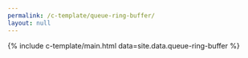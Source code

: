 ```yaml
---
permalink: /c-template/queue-ring-buffer/
layout: null
---
```


{% include c-template/main.html data=site.data.queue-ring-buffer %}

